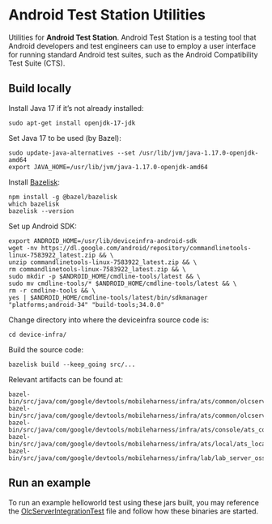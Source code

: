 # Android Test Station Utilities

Utilities for **Android Test Station**. Android Test Station is a testing tool
that Android developers and test engineers can use to employ a user interface
for running standard Android test suites, such as the Android Compatibility Test
Suite (CTS).

## Build locally

Install Java 17 if it’s not already installed:

```
sudo apt-get install openjdk-17-jdk
```

Set Java 17 to be used (by Bazel):

```
sudo update-java-alternatives --set /usr/lib/jvm/java-1.17.0-openjdk-amd64
export JAVA_HOME=/usr/lib/jvm/java-1.17.0-openjdk-amd64
```

Install [Bazelisk](https://github.com/bazelbuild/bazelisk):

```
npm install -g @bazel/bazelisk
which bazelisk
bazelisk --version
```

Set up Android SDK:

```
export ANDROID_HOME=/usr/lib/deviceinfra-android-sdk
wget -nv https://dl.google.com/android/repository/commandlinetools-linux-7583922_latest.zip && \
unzip commandlinetools-linux-7583922_latest.zip && \
rm commandlinetools-linux-7583922_latest.zip && \
sudo mkdir -p $ANDROID_HOME/cmdline-tools/latest && \
sudo mv cmdline-tools/* $ANDROID_HOME/cmdline-tools/latest && \
rm -r cmdline-tools && \
yes | $ANDROID_HOME/cmdline-tools/latest/bin/sdkmanager "platforms;android-34" "build-tools;34.0.0"
```

Change directory into where the deviceinfra source code is:

```
cd device-infra/
```

Build the source code:

```
bazelisk build --keep_going src/...
```

Relevant artifacts can be found at:

```
bazel-bin/src/java/com/google/devtools/mobileharness/infra/ats/common/olcserver/ats_olc_server_deploy.jar
bazel-bin/src/java/com/google/devtools/mobileharness/infra/ats/common/olcserver/ats_olc_server_local_mode_deploy.jar
bazel-bin/src/java/com/google/devtools/mobileharness/infra/ats/console/ats_console_deploy.jar
bazel-bin/src/java/com/google/devtools/mobileharness/infra/ats/local/ats_local_runner_deploy.jar
bazel-bin/src/java/com/google/devtools/mobileharness/infra/lab/lab_server_oss_deploy.jar
```

## Run an example

To run an example helloworld test using these jars built, you may reference the
[OlcServerIntegrationTest](https://github.com/google/device-infra/blob/f96966f3ba4d8bf614d64c08d06bb200d50cd8d5/src/javatests/com/google/devtools/mobileharness/infra/client/longrunningservice/OlcServerIntegrationTest.java)
file and follow how these binaries are started.
